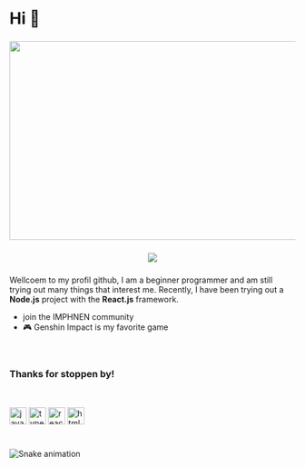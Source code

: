 <h1 align="left">Hi 👋 </h1>

###

<img width="700" height="350" src="https://upload-os-bbs.hoyolab.com/upload/2021/08/12/44586747/ec0429ca063513d0639172bfdc16a2b4_2124251756016479572.gif"  />

###

<div align="center">
  <img src="https://visitor-badge.laobi.icu/badge?page_id=lyxkall.lyxkall&"  />
</div>


###

Wellcoem to my profil github, I am a beginner programmer and am still trying out many things that interest me. Recently, I have been trying out a **Node.js** project with the **React.js** framework.

- join the IMPHNEN community
- 🎮 Genshin Impact is my favorite game

###


######

<img width="1200" height="3" src="https://media3.giphy.com/media/v1.Y2lkPTc5MGI3NjExdXJyeXV5MWtmczJ2d2lidzlkbmU2cWNjczh6emM3NGowMjF1NGp0ZiZlcD12MV9pbnRlcm5hbF9naWZfYnlfaWQmY3Q9Zw/EC1gl2A5oplKMAorkT/giphy.gif" />

<h3 align="left">Thanks for stoppen by! </h3>

<img width="1200" height="3" src="https://media3.giphy.com/media/v1.Y2lkPTc5MGI3NjExdXJyeXV5MWtmczJ2d2lidzlkbmU2cWNjczh6emM3NGowMjF1NGp0ZiZlcD12MV9pbnRlcm5hbF9naWZfYnlfaWQmY3Q9Zw/EC1gl2A5oplKMAorkT/giphy.gif" />

##

<div align="left">
  <img src="https://cdn.jsdelivr.net/gh/devicons/devicon/icons/javascript/javascript-original.svg" height="30" alt="javascript logo"  />
 
  <img src="https://cdn.jsdelivr.net/gh/devicons/devicon/icons/typescript/typescript-original.svg" height="30" alt="typescript logo"  />
  
  <img src="https://cdn.jsdelivr.net/gh/devicons/devicon/icons/react/react-original.svg" height="30" alt="react logo"  />
  
  <img src="https://cdn.jsdelivr.net/gh/devicons/devicon/icons/html5/html5-original.svg" height="30" alt="html5 logo"  />
  
</div>



###

<br clear="both">

<img src="https://raw.githubusercontent.com/lyxkall/lyxkall/output/snake.svg" alt="Snake animation" />

###
